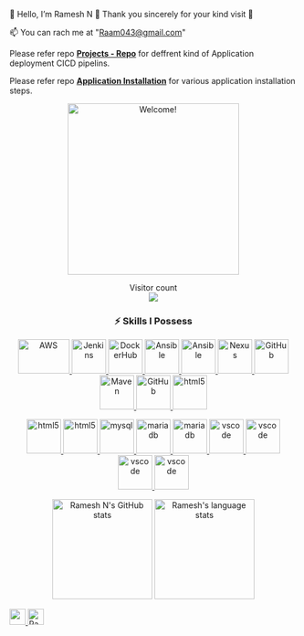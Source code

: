   👋 Hello, I’m Ramesh N  🙏 Thank you sincerely for your kind visit 🙏
 
  
  📫 You can rach me at "Raam043@gmail.com"


 
  Please refer repo **[Projects - Repo](https://github.com/Raam043/Projects)** for deffrent kind of Application deployment CICD pipelins.
  
  
  Please refer repo **[Application Installation](https://github.com/Raam043/Applications-Installation.git)** for various application installation steps.


<div align="center" width="50">

<img src="https://github.com/Raam043/Pipeline-HTML/blob/master/Ramesh%20Welcome%20tag.gif" alt="Welcome!" width="300"/>

</div>



     
<p align="center"> 
  Visitor count<br>
  <img src="https://profile-counter.glitch.me/Raam043/count.svg" />
</p>


</p>


<h3 align="center">⚡ Skills I Possess</h3>


<p align="center">

<p align="center">
 <a href="https://aws.amazon.com/" target="_blank" rel="noreferrer"> <img src="https://www.vectorlogo.zone/logos/amazon_aws/amazon_aws-ar21.svg" alt="AWS" width="90" height="60"/> </a>  
<a href="https://www.jenkins.io/" target="_blank" rel="noreferrer"> <img src="https://www.vectorlogo.zone/logos/jenkins/jenkins-icon.svg" alt="Jenkins" width="60" height="60"/> </a>  
<a href="https://hub.docker.com/u/raam043" target="_blank" rel="noreferrer"> <img src="https://www.vectorlogo.zone/logos/docker/docker-official.svg" alt="DockerHub" width="60" height="60"/> </a> 
<a href="https://www.ansible.com/" target="_blank" rel="noreferrer"> <img src="https://www.vectorlogo.zone/logos/ansible/ansible-icon.svg" alt="Ansible" width="60" height="60"/> </a> 
<a href="https://www.terraform.io/" target="_blank" rel="noreferrer"> <img src="https://www.vectorlogo.zone/logos/terraformio/terraformio-icon.svg" alt="Ansible" width="60" height="60"/> </a> 
<a href="https://www.sonatype.com/products/nexus-repository" target="_blank" rel="noreferrer"> <img src="https://image.similarpng.com/very-thumbnail/2020/06/Logo-google-nexus-transparent-background-PNG.png" alt="Nexus" width="60" height="60"/> </a>   
<a href="https://www.ansible.com/" target="_blank" rel="noreferrer"> <img src="https://www.vectorlogo.zone/logos/kubernetes/kubernetes-icon.svg" alt="GitHub" width="60" height="60"/> </a> 
<a href="https://maven.apache.org/index.html" target="_blank" rel="noreferrer"> <img src="https://upload.wikimedia.org/wikipedia/commons/5/52/Apache_Maven_logo.svg" alt="Maven" width="60" height="60"/> </a> 
<a href="https://github.com/Raam043" target="_blank" rel="noreferrer"> <img src="https://www.vectorlogo.zone/logos/github/github-icon.svg" alt="GitHub" width="60" height="60"/> </a>  
<a href="https://www.w3.org/html/" target="_blank" rel="noreferrer"> <img src="https://w7.pngwing.com/pngs/1005/511/png-transparent-web-development-html-logo-world-wide-web-consortium-create-html-signature-angle-text-rectangle-thumbnail.png" alt="html5" width="60" height="60"/> </a> 
</p>
<p align="center">
<a href="https://nodejs.org/en/" target="_blank" rel="noreferrer"> <img src="https://www.vectorlogo.zone/logos/nodejs/nodejs-icon.svg" alt="html5" width="60" height="60"/> </a> 
<a href="https://www.nagios.org/" target="_blank" rel="noreferrer"> <img src="https://4allportal.com/wp-content/uploads/nagios-1.png" alt="html5" width="60" height="60"/> </a> 
<a href="https://www.mysql.com/" target="_blank" rel="noreferrer"> <img src="https://www.mysql.com/common/logos/logo-mysql-170x115.png" alt="mysql" width="60" height="60"/> </a> 
<a href="https://www.selenium.dev/" target="_blank" rel="noreferrer"> <img src="https://iconape.com/wp-content/files/yd/371438/svg/371438.svg" alt="mariadb" width="60" height="60"/> </a>  
<a href="https://mariadb.org/" target="_blank" rel="noreferrer"> <img src="https://www.vectorlogo.zone/logos/mariadb/mariadb-icon.svg" alt="mariadb" width="60" height="60"/> </a>  
<a href="https://code.visualstudio.com/" target="_blank" rel="noreferrer"> <img src="https://cdn.jsdelivr.net/gh/devicons/devicon/icons/vscode/vscode-original-wordmark.svg" alt="vscode" width="60" height="60"/> </a> 
 <a href="https://tomcat.apache.org/" target="_blank" rel="noreferrer"> <img src="https://www.vectorlogo.zone/logos/apache_tomcat/apache_tomcat-icon.svg" alt="vscode" width="60" height="60"/> </a> 
  <a href="https://www.nginx.com/" target="_blank" rel="noreferrer"> <img src="https://www.vectorlogo.zone/logos/nginx/nginx-icon.svg" alt="vscode" width="60" height="60"/> </a> 
  <a href="https://angular.io/" target="_blank" rel="noreferrer"> <img src="https://www.vectorlogo.zone/logos/angular/angular-icon.svg" alt="vscode" width="60" height="60"/> </a>
</p>
  
  
  
  

<p align="center"><img src="https://github-readme-stats.vercel.app/api?username=raam043&amp;show_icons=true&amp;theme=nord&amp;include_all_commits=true" alt="Ramesh N&#39;s GitHub stats" height="175"> <img height="175" src="https://github-readme-stats.vercel.app/api/top-langs/?username=Raam043&layout=compact&count_private=true&theme=nord" alt="Ramesh's language stats" /></p>

  <a href="mailto:raam043@gmail.com?subject=Hello Dear Ramesh N! I send this message from your Github Profile. I need to talk to you!" target="_blank">
    <img src="https://img.shields.io/badge/-Mail Me-c14438?style=flat&logo=Gmail&logoColor=white&link=mailto:raam043@gmail.com" height="28">
  </a>

  <a href="https://github.com/Raam043" target="_blank">
    <img src="https://komarev.com/ghpvc/?username=Raam043&label=Views&color=brightgreen&style=flat" alt="Ramesh N" height="28" />
  </a>


